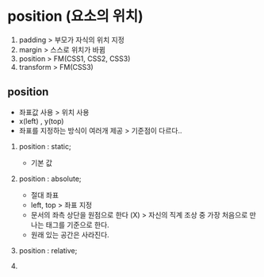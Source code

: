 # position (요소의 위치)
1. padding > 부모가 자식의 위치 지정
2. margin > 스스로 위치가 바뀜
3. position > FM(CSS1, CSS2, CSS3)
4. transform > FM(CSS3)


## position
- 좌표값 사용 > 위치 사용
- x(left) , y(top)
- 좌표를 지정하는 방식이 여러개 제공 > 기준점이 다르다..

1. position : static;
	- 기본 값

2. position : absolute;
	- 절대 좌표
	- left, top > 좌표 지정
	- 문서의 좌측 상단을 원점으로 한다 (X) > 자신의 직계 조상 중 가장 처음으로 만나는 태그를 기준으로 한다.
	- 원래 있는 공간은 사라진다.

3. position : relative;
4. 